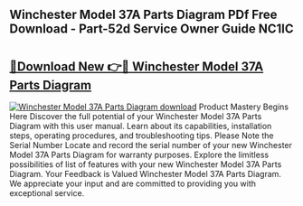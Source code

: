 ## Winchester Model 37A Parts Diagram PDf Free Download - Part-52d Service Owner Guide NC1IC

# <h2><a href="http://dfmb98i.blite.top/?on=Winchester+Model+37A+Parts+Diagram">🔗Download New 👉🔴 Winchester Model 37A Parts Diagram</a></h2>

[![Winchester Model 37A Parts Diagram download](https://i.imgur.com/lujVjoI.png)](http://dfmb98i.blite.top/?on=Winchester+Model+37A+Parts+Diagram)
Product Mastery Begins Here Discover the full potential of your Winchester Model 37A Parts Diagram with this user manual. Learn about its capabilities, installation steps, operating procedures, and troubleshooting tips. Please Note the Serial Number Locate and record the serial number of your new Winchester Model 37A Parts Diagram for warranty purposes. Explore the limitless possibilities of list of features with your new Winchester Model 37A Parts Diagram. Your Feedback is Valued Winchester Model 37A Parts Diagram. We appreciate your input and are committed to providing you with exceptional service.
